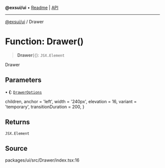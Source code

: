 **@exsui/ui** • [Readme](../README.md) \| [API](../globals.md)

***

[@exsui/ui](../README.md) / Drawer

# Function: Drawer()

> **Drawer**(`{`): `JSX.Element`

Drawer

## Parameters

• **\{**: [`DrawerOptions`](../interfaces/DrawerOptions.md)

children,
     anchor = 'left',
     width = '240px',
     elevation = 16,
     variant = 'temporary',
     transitionDuration = 200,
\}

## Returns

`JSX.Element`

## Source

packages/ui/src/Drawer/index.tsx:16
